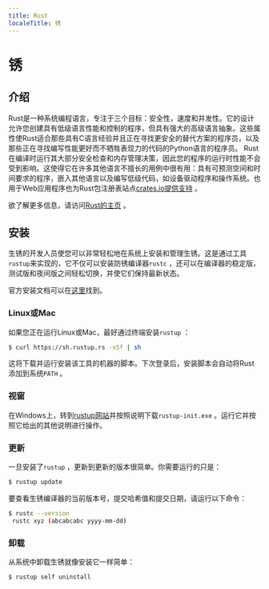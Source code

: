 ```yaml
---
title: Rust
localeTitle: 锈
---
```

# 锈

## 介绍

Rust是一种系统编程语言，专注于三个目标：安全性，速度和并发性。它的设计允许您创建具有低级语言性能和控制的程序，但具有强大的高级语言抽象。这些属性使Rust适合那些具有C语言经验并且正在寻找更安全的替代方案的程序员，以及那些正在寻找编写性能更好而不牺牲表现力的代码的Python语言的程序员。 Rust在编译时运行其大部分安全检查和内存管理决策，因此您的程序的运行时性能不会受到影响。这使得它在许多其他语言不擅长的用例中很有用：具有可预测空间和时间要求的程序，嵌入其他语言以及编写低级代码，如设备驱动程序和操作系统。也用于Web应用程序也为Rust包注册表站点[crates.io提供支持](https://www.crates.io) 。

欲了解更多信息，请访问[Rust的主页](https://www.rust-lang.org) 。

## 安装

生锈的开发人员使您可以非常轻松地在系统上安装和管理生锈。这是通过工具`rustup`来实现的，它不仅可以安装防锈编译器`rustc` ，还可以在编译器的稳定版，测试版和夜间版之间轻松切换，并使它们保持最新状态。

官方安装文档可以在[这里](https://doc.rust-lang.org/book/second-edition/ch01-01-installation.html)找到。

### Linux或Mac

如果您正在运行Linux或Mac，最好通过终端安装`rustup` ：

```bash
$ curl https://sh.rustup.rs -sSf | sh 
```

这将下载并运行安装该工具的机器的脚本。下次登录后，安装脚本会自动将Rust添加到系统`PATH` 。

### 视窗

在Windows上，转到[rustup网站](https://rustup.rs)并按照说明下载`rustup-init.exe` 。运行它并按照它给出的其他说明进行操作。

### 更新

一旦安装了`rustup` ，更新到更新的版本很简单。你需要运行的只是：

```bash
$ rustup update 
```

要查看生锈编译器的当前版本号，提交哈希值和提交日期，请运行以下命令：

```bash
$ rustc --version 
 rustc xyz (abcabcabc yyyy-mm-dd) 
```

### 卸载

从系统中卸载生锈就像安装它一样简单：

```bash
$ rustup self uninstall 

```